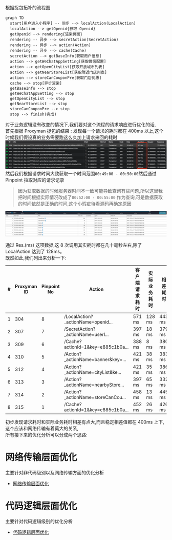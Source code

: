 
根据捉包拓补的流程图
```mermaid
graph TD
  start[用户进入小程序] -- 同步 --> localAction(LocalAction)
  localAction --> getOpenid{获取 Openid}
  getOpenid --> rendering{渲染页面}
  rendering -- 异步 --> secretAction(SecretAction)
  rendering -- 异步 --> action(Action)
  rendering -- 异步 --> cache(Cache)
  secretAction --> getBaseInfo[获取用户信息]
  action --> getWeChatAppSetting[获取微信配置]
  action --> getOpenCityList[获取开放城市列表]
  action --> getNearStoreList[获取附近门店列表]
  action --> storeCanCouponPre[获取门店优惠]
  cache --> stop[异步渲染]
  getBaseInfo --> stop
  getWeChatAppSetting --> stop
  getOpenCityList --> stop
  getNearStoreList --> stop
  storeCanCouponPre --> stop
  stop --> finish(完成)
```


对于业务逻辑没有改变的情况下,我们要对这个流程的请求响应进行优化的话,<br>
首先根据 Proxyman 捉包的结果 :
发现每一个请求的耗时都在 400ms 以上,这个时候我们假设真的业务需要跑这么久加上请求来回的耗时
![](/img/img-3.png)
然后我们根据请求时间大致获取一个时间范围`00:49:00 - 00:50:00`然后通过 Pinpoint 拉取对应的请求记录
> 因为获取数据的时候服务器时间不一致可能导致查询有些问题,所以这里我把时间根据实际情况改成了`00:52:00 - 00:55:00` 作为查询,可是数据获取的时间依然是正确的时间,这个小瑕疵待看源码再确定原因

![](/img/img-4.png)

通过 Res.(ms) 这项数据,这 8 次调用其实耗时都在几十毫秒左右,除了 LocalAction 达到了 128ms。<br>
既然如此,我们列出来分析一下:

| # | Proxyman ID | Pinpoint No |  Action                            |  客户端请求耗时 | 实际业务耗时 | 相差耗时 |
| - | -           | -           |  ----                              | ----          | ----       | ----   |
| 1 | 304         | 8           | /LocalAction?_actionName=openid... | 571 ms        | 128 ms     | 443 ms |
| 2 | 307         | 7           | /SecretAction?_actionName=userI... | 397 ms        | 18 ms      | 379 ms |
| 3 | 309         | 6           | /Cache?actionId=1&key=e885c1b0a... | 388 ms        | 8 ms       | 380 ms |
| 4 | 310         | 5           | /Action?_actionName=banner&key=... | 421 ms        | 38 ms      | 383 ms |
| 5 | 312         | 4           | /Action?_actionName=cityList&ke... | 421 ms        | 35 ms      | 386 ms |
| 6 | 313         | 3           | /Action?_actionName=nearbyStore... | 397 ms        | 65 ms      | 332 ms |
| 7 | 314         | 2           | /Action?_actionName=storeCanCou... | 458 ms        | 13 ms      | 445 ms |
| 8 | 315         | 1           | /Cache?actionId=1&key=e885c1b0a... | 452 ms        | 26 ms      | 426 ms |

初步发现请求耗时和实际业务耗时相差有点大,而且稳定相差值都在 400ms 上下,这个应该和网络传输有着莫大的关系,<br>
所有接下来的优化分析可以分成两个思路:
# 网络传输层面优化
主要针对非代码级别以及网络传输方面的优化分析
- [网络传输层面优化](/analysis/transportlayer.md)

# 代码逻辑层面优化
主要针对代码逻辑级别的优化分析
- [代码逻辑层面优化](/analysis/businesslayer.md)
